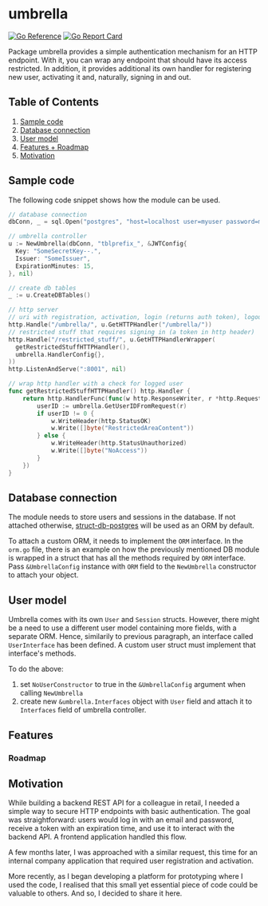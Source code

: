 # umbrella

[![Go Reference](https://pkg.go.dev/badge/github.com/go-phings/umbrella.svg)](https://pkg.go.dev/github.com/go-phings/umbrella) [![Go Report Card](https://goreportcard.com/badge/github.com/go-phings/umbrella)](https://goreportcard.com/report/github.com/go-phings/umbrella)

Package umbrella provides a simple authentication mechanism for an HTTP endpoint. With it, you can wrap any endpoint that should have its access restricted. In addition, it provides additional its own handler for registering new user, activating it and, naturally, signing in and out.

## Table of Contents

1. [Sample code](#sample-code)
2. [Database connection](#database-connection)
3. [User model](#user-model)
4. [Features + Roadmap](#features)
5. [Motivation](#motivation)

## Sample code
The following code snippet shows how the module can be used.

```go
// database connection
dbConn, _ = sql.Open("postgres", "host=localhost user=myuser password=mypass port=5432 dbname=mydb sslmode=disable")

// umbrella controller
u := NewUmbrella(dbConn, "tblprefix_", &JWTConfig{
  Key: "SomeSecretKey--.",
  Issuer: "SomeIssuer",
  ExpirationMinutes: 15,
}, nil)

// create db tables
_ := u.CreateDBTables()

// http server
// uri with registration, activation, login (returns auth token), logout endpoint
http.Handle("/umbrella/", u.GetHTTPHandler("/umbrella/"))
// restricted stuff that requires signing in (a token in http header)
http.Handle("/restricted_stuff/", u.GetHTTPHandlerWrapper(
  getRestrictedStuffHTTPHandler(),
  umbrella.HandlerConfig{},
))
http.ListenAndServe(":8001", nil)

// wrap http handler with a check for logged user
func getRestrictedStuffHTTPHandler() http.Handler {
	return http.HandlerFunc(func(w http.ResponseWriter, r *http.Request) {
		userID := umbrella.GetUserIDFromRequest(r)
		if userID != 0 {
			w.WriteHeader(http.StatusOK)
			w.Write([]byte("RestrictedAreaContent"))
		} else {
			w.WriteHeader(http.StatusUnauthorized)
			w.Write([]byte("NoAccess"))
		}
	})
}
```

## Database connection
The module needs to store users and sessions in the database. If not attached otherwise,  [struct-db-postgres](https://github.com/go-phings/struct-db-postgres) will be used as an ORM by default.

To attach a custom ORM, it needs to implement the `ORM` interface. In the `orm.go` file, there is an example on how the previously mentioned DB module is wrapped in a struct that has all the methods required by `ORM` interface.
Pass `&UmbrellaConfig` instance with `ORM` field to the `NewUmbrella` constructor to attach your object.

## User model
Umbrella comes with its own `User` and `Session` structs. However, there might be a need to use a different user model containing more fields, with a separate ORM. Hence, similarily to previous paragraph, an interface called `UserInterface` has been defined. A custom user struct must implement that interface's methods.

To do the above:
1. set `NoUserConstructor` to true in the `&UmbrellaConfig` argument when calling `NewUmbrella`
2. create new `&umbrella.Interfaces` object with `User` field and attach it to `Interfaces` field of umbrella controller.

## Features

### Roadmap

## Motivation
While building a backend REST API for a colleague in retail, I needed a simple way to secure HTTP endpoints with basic authentication. The goal was straightforward: users would log in with an email and password, receive a token with an expiration time, and use it to interact with the backend API. A frontend application handled this flow.

A few months later, I was approached with a similar request, this time for an internal company application that required user registration and activation.

More recently, as I began developing a platform for prototyping where I used the code, I realised that this small yet essential piece of code could be valuable to others. And so, I decided to share it here.
